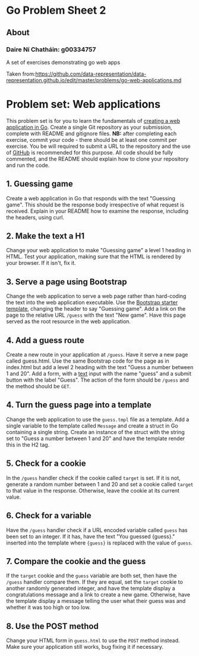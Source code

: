 # Go Problem Sheet 2

## About
### Daire Ní Chatháin: g00334757
A set of exercises demonstrating go web apps 

Taken from:https://github.com/data-representation/data-representation.github.io/edit/master/problems/go-web-applications.md
 
# Problem set: Web applications
This problem set is for you to learn the fundamentals of [creating a web application in Go](https://golang.org/doc/articles/wiki/).
Create a single Git repository as your submission, complete with README and gitignore files.
**NB:** after completing each exercise, commit your code - there should be at least one commit per exercise.
You be will required to submit a URL to the repository and the use of [GitHub](http://www.github.com) is recommended for this purpose.
All code should be fully commented, and the README should explain how to clone your repository and run the code.


## 1. Guessing game

Create a web application in Go that responds with the text "Guessing game".
This should be the response body irrespective of what request is received.
Explain in your README how to examine the response, including the headers, using curl.

## 2. Make the text a H1

Change your web application to make "Guessing game" a level 1 heading in HTML.
Test your application, making sure that the HTML is rendered by your browser.
If it isn't, fix it.


## 3. Serve a page using Bootstrap

Change the web application to serve a web page rather than hard-coding the text into the web application executable.
Use the [Bootstrap starter template](https://getbootstrap.com/docs/4.0/getting-started/introduction/#starter-template), changing the header to say "Guessing game".
Add a link on the page to the relative URL `/guess` with the text "New game".
Have this page served as the root resource in the web application.


## 4. Add a guess route

Create a new route in your application at `/guess`.
Have it serve a new page called guess.html.
Use the same Bootstrap code for the page as in index.html but add a level 2 heading with the text "Guess a number between 1 and 20".
Add a form, with a [text](https://developer.mozilla.org/en-US/docs/Web/HTML/Element/input/number) input with the name "guess" and a submit button with the label "Guess".
The action of the form should be `/guess` and the method should be `GET`.


## 4. Turn the guess page into a template

Change the web application to use the `guess.tmpl` file as a template.
Add a single variable to the template called `Message` and create a struct in Go containing a single string.
Create an instance of the struct with the string set to "Guess a number between 1 and 20" and have the template render this in the H2 tag.


## 5. Check for a cookie

In the `/guess` handler check if the cookie called `target` is set.
If it is not, generate a random number between 1 and 20 and set a cookie called `target` to that value in the response.
Otherwise, leave the cookie at its current value.


## 6. Check for a variable

Have the `/guess` handler check if a URL encoded variable called `guess` has been set to an integer.
If it has, have the text "You guessed {guess}." inserted into the template where `{guess}` is replaced with the value of `guess`.


## 7. Compare the cookie and the guess

If the `target` cookie and the `guess` variable are both set, then have the `/guess` handler compare them.
If they are equal, set the `target` cookie to another randomly generated integer, and have the template display a congratulations message and a link to create a new game.
Otherwise, have the template display a message telling the user what their guess was and whether it was too high or too low.


## 8. Use the POST method

Change your HTML form in `guess.html` to use the `POST` method instead.
Make sure your application still works, bug fixing it if necessary.
